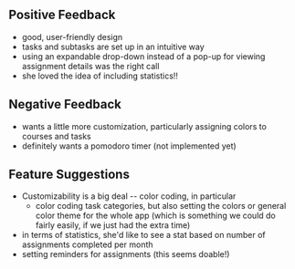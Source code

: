 ## Positive Feedback
- good, user-friendly design
- tasks and subtasks are set up in an intuitive way
- using an expandable drop-down instead of a pop-up for viewing assignment details was the right call
- she loved the idea of including statistics!!

## Negative Feedback
- wants a little more customization, particularly assigning colors to courses and tasks
- definitely wants a pomodoro timer (not implemented yet)

## Feature Suggestions
- Customizability is a big deal -- color coding, in particular
  - color coding task categories, but also setting the colors or general color theme for the whole app (which is something we could do fairly easily, if we just had the extra time)
- in terms of statistics, she'd like to see a stat based on number of assignments completed per month
- setting reminders for assignments (this seems doable!)